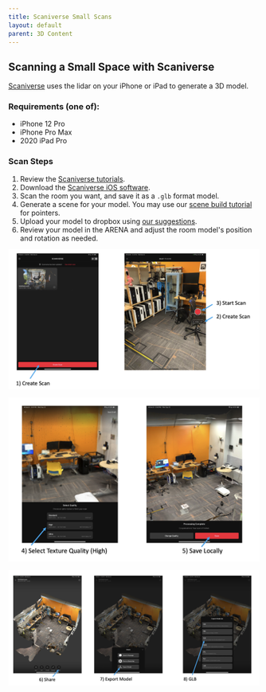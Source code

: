 ```yaml
---
title: Scaniverse Small Scans
layout: default
parent: 3D Content
---
```


## Scanning a Small Space with Scaniverse

[Scaniverse](https://scaniverse.com/) uses the lidar on your iPhone or iPad to generate a 3D model.

### Requirements (one of):

- iPhone 12 Pro
- iPhone Pro Max
- 2020 iPad Pro

### Scan Steps

1. Review the [Scaniverse tutorials](https://scaniverse.com/support/).
2. Download the [Scaniverse iOS software](https://apps.apple.com/app/scaniverse-lidar-3d-scanner/id1541433223).
3. Scan the room you want, and save it as a `.glb` format model.
4. Generate a scene for your model. You may use our [scene build tutorial](../overview/build.html) for pointers.
5. Upload your model to dropbox using [our suggestions](../overview/build.html#add-new-objects).
6. Review your model in the ARENA and adjust the room model's position and rotation as needed.

![](../../assets/img/scaniverse/scaniverse-1.png)

![](../../assets/img/scaniverse/scaniverse-2.png)

![](../../assets/img/scaniverse/scaniverse-3.png)

